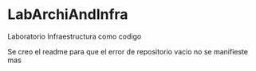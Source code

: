 # LabArchiAndInfra
Laboratorio Infraestructura como codigo

Se creo el readme para que el error de repositorio vacio no se manifieste mas
